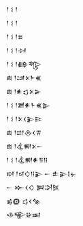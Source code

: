 <div class='block'>
<div class='line'>𒁹 𒑱 𒁹</div>
<div class='line'>𒁹 𒑱 𒁹</div>
<div class='line'>𒁹 𒑱 𒁹𒊺</div>
<div class='line'>𒁹 𒑱 𒁹𒀴</div>
<div class='line'>𒁹 𒑱 𒁹𒂵𒈜</div>
<div class='line'>𒑔 𒁹𒁼𒉽𒈨𒌍</div>
<div class='line'>𒑔 𒁹𒀭𒌓𒉽𒅕</div>
<div class='line'>𒁹 𒑱 𒁹𒋢𒀭𒈨𒌍𒉌</div>
<div class='line'>𒁹 𒑱 𒁹𒉽𒌋𒉌𒄿</div>
<div class='line'>𒑔 𒁹𒄥𒁲𒌋𒐊</div>
<div class='line'>𒑔 𒁹𒆬𒆍𒉽𒀸</div>
<div class='line'>𒁹 𒑱 𒁹𒆬𒆍𒀭𒀀𒀀</div>
<div class='line'>𒊭 𒁹𒁀𒄭𒀀𒉌 𒀸 𒉺𒉌𒋙𒉡</div>
<div class='line'>𒀸 𒁍𒌋𒄭 𒀉𒋫𒍮</div>
<div class='line'>𒌗𒁈 𒌓𒌋𒆚</div>
<div class='line'>𒈾𒊍𒄩𒀜</div>
</div>